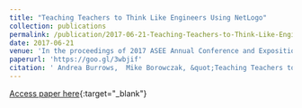 ```yaml
---
title: "Teaching Teachers to Think Like Engineers Using NetLogo"
collection: publications
permalink: /publication/2017-06-21-Teaching-Teachers-to-Think-Like-Engineers-Using-NetLogo
date: 2017-06-21
venue: 'In the proceedings of 2017 ASEE Annual Conference and Exposition'
paperurl: 'https://goo.gl/3wbjif'
citation: ' Andrea Burrows,  Mike Borowczak, &quot;Teaching Teachers to Think Like Engineers Using NetLogo.&quot; In the proceedings of 2017 ASEE Annual Conference and Exposition, 2017.'
---
```

[Access paper here](https://goo.gl/3wbjif){:target="_blank"}
